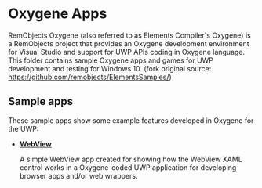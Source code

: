 # Oxygene Apps
RemObjects Oxygene (also referred to as Elements Compiler's Oxygene) is a RemObjects project that provides an Oxygene development environment for Visual Studio and support for UWP APIs coding in Oxygene language. This folder contains sample Oxygene apps and games for UWP development and testing for Windows 10. (fork original source: https://github.com/remobjects/ElementsSamples/)

## Sample apps
These sample apps show some example features developed in Oxygene for the UWP:
- [**WebView**](/Oxygene/WebView)

  A simple WebView app created for showing how the WebView XAML control works in a Oxygene-coded UWP application for developing browser apps and/or web wrappers.
